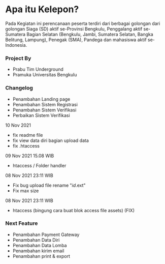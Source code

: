 # Apa itu Kelepon?

Pada Kegiatan ini perencanaan peserta terdiri dari berbagai golongan dari golongan Siaga (SD) aktif se-Provinsi Bengkulu, Penggalang aktif se-Sumatera Bagian Selatan (Bengkulu, Jambi, Sumatera Selatan, Bangka Belitung, Lampung), Penegak (SMA), Pandega dan mahasiswa aktif se-Indonesia.

### Project By
- Prabu Tim Underground
- Pramuka Universitas Bengkulu


### Changelog
- Penambahan Landing page
- Penambahan Sistem Registrasi
- Penambahan Sistem Verifikasi
- Perbaikan Sistem Verifikasi

10 Nov 2021
- fix readme file
- fix view data diri bagian upload data
- fix .htaccess

09 Nov 2021 15.08 WIB
- htaccess / Folder handler

08 Nov 2021 23:11 WIB<br>
- Fix bug upload file rename "$id.$ext"
- Fix max size

08 Nov 2021 23:11 WIB
- htaccess (bingung cara buat blok access file assets) (FIX)

### Next Feature
- Penambahan Payment Gateway
- Penambahan Data Diri
- Penambahan Data Lomba
- Penambahan kirim email
- Penambahan print & export
